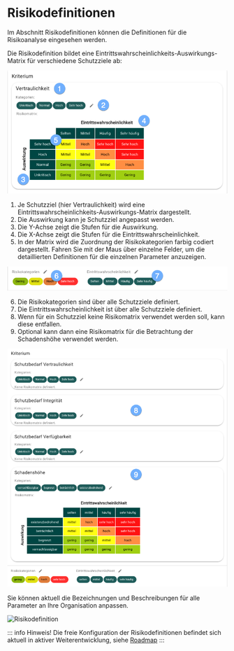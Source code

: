 # Risikodefinitionen

Im Abschnitt Risikodefinitionen können die Definitionen für die Risikoanalyse eingesehen werden.

Die Risikodefinition bildet eine Eintrittswahrscheinlichkeits-Auswirkungs-Matrix für verschiedene Schutzziele ab:

![Risikodefinition](/assets/manual/risk_confidentiality.de.png)

1. Je Schutzziel (hier Vertraulichkeit) wird eine Eintrittswahrscheinlichkeits-Auswirkungs-Matrix dargestellt.
1. Die Auswirkung kann je Schutzziel angepasst werden.
1. Die Y-Achse zeigt die Stufen für die Auswirkung.
1. Die X-Achse zeigt die Stufen für die Eintrittswahrscheinlichkeit.
1. In der Matrix wird die Zuordnung der Risikokategorien farbig codiert dargestellt. Fahren Sie mit der Maus über einzelne Felder, um die detaillierten Definitionen für die einzelnen Parameter anzuzeigen.

![Risikokategorien und Eintrittswahrscheinlichkeit](/assets/manual/risk_category_probability.de.png)

6. Die Risikokategorien sind über alle Schutzziele definiert.
7. Die Eintrittswahrscheinlichkeit ist über alle Schutzziele definiert.
8. Wenn für ein Schutzziel keine Risikomatrix verwendet werden soll, kann diese entfallen.
9. Optional kann dann eine Risikomatrix für die Betrachtung der Schadenshöhe verwendet werden.

![Risikodefinition](/assets/manual/risk_impact_gs.de.png)

Sie können aktuell die Bezeichnungen und Beschreibungen für alle Parameter an Ihre Organisation anpassen.

![Risikodefinition](/assets/manual/risk_values.de.gif)

::: info Hinweis! Die freie Konfiguration der Risikodefinitionen befindet sich aktuell in aktiver Weiterentwicklung, siehe [Roadmap](../roadmap/)
:::
